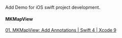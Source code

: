 
Add Demo for iOS swift project development.

#### MKMapView

[01. MKMapView: Add Annotations | Swift 4 | Xcode 9](https://www.youtube.com/watch?v=LJ7PG-o5XLA)
